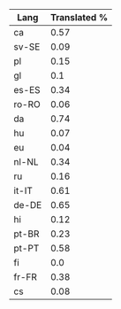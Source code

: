 | Lang | Translated % |
| --- | --- |
| ca | 0.57 |
| sv-SE | 0.09 |
| pl | 0.15 |
| gl | 0.1 |
| es-ES | 0.34 |
| ro-RO | 0.06 |
| da | 0.74 |
| hu | 0.07 |
| eu | 0.04 |
| nl-NL | 0.34 |
| ru | 0.16 |
| it-IT | 0.61 |
| de-DE | 0.65 |
| hi | 0.12 |
| pt-BR | 0.23 |
| pt-PT | 0.58 |
| fi | 0.0 |
| fr-FR | 0.38 |
| cs | 0.08 |
